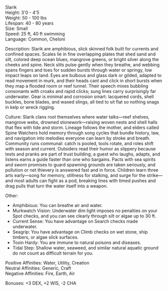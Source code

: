 Slarik  
Height: 3'0 - 4'5  
Weight: 50 - 100 lbs  
Lifespan: 40 - 80 years  
Size: Small  
Speed: 25 ft, 40 ft swimming  
Language: Common, Cheloni

Description: Slarik are amphibious, slick skinned folk built for currents and confined spaces. Scales lie in fine overlapping plates that shed sand and silt, colored deep ocean blues, mangrove greens, or bright silver along the cheeks and spine. Neck slits pulse gently when they breathe, and webbing spans fingers and toes for sudden bursts through water or springy, low impact leaps on land. Eyes are bulbous and glass dark or gilded, adapted to read movement in murk, and their heads cant and click in short bursts when they map a flooded room or reef tunnel. Their speech mixes bubbling consonants with croaks and rapid clicks; sung lines carry surprisingly far underwater. Gear is minimal and corrosion smart: lacquered cords, shell buckles, bone blades, and waxed slings, all tied to sit flat so nothing snags in kelp or wreck rigging.

Culture: Slarik clans root themselves where water talks—reef shelves, mangrove webs, drowned stonework—raising woven nests and shell halls that flex with tide and storm. Lineage follows the mother, and elders called Spine Watchers hold memory through song cycles that bundle history, law, and navigation into melodies everyone can learn by stroke and breath. Community runs communal: catch is pooled, tools rotate, and roles shift with season and current. Outsiders read their humor as slippery because tests and pranks are part of trust building; a guest who laughs, adapts, and listens earns a guide faster than one who bargains. Pacts with sea spirits and sworn promises to guard spawning grounds are taken seriously, and pollution or net thievery is answered fast and in force. Children learn three arts early—song for memory, stillness for stalking, and surge for the strike—and most adults can fight as a pod, breaking lines with timed pushes and drag pulls that turn the water itself into a weapon.

Other:
- Amphibious: You can breathe air and water.
- Murkwatch Vision: Underwater dim light imposes no penalties on your Spot checks, and you can see clearly through silt or algae up to 30 ft.
- Current Sense: You have advantage on Search checks made underwater.
- Seagrip: You have advantage on Climb checks on wet stone, ship timbers, or algae slick surfaces.
- Toxin Hardy: You are immune to natural poisons and diseases.
- Tidal Step: Shallow water, seaweed, and similar natural aquatic ground do not count as difficult terrain for you.

Positive Affinities: Water, Utility, Creation  
Neutral Affinities: Generic, Craft  
Negative Affinities: Fire, Earth, Air  

Bonuses: +3 DEX, +2 WIS, -2 CHA